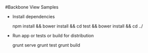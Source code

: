 #Backbone View Samples  

* Install dependencies  


    npm install && bower install && cd test && bower install && cd ../

* Run app or tests or build for distribution  


    grunt serve
    grunt test
    grunt build
